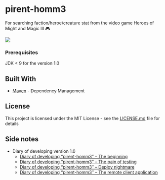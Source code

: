 # pirent-homm3

For searching faction/heroe/creature stat from the video game Heroes of Might and Magic III 🎮

![](https://www.paulthetall.com/wp-content/uploads/2017/04/heroes-of-might-and-magic-iii_banner.jpeg)


### Prerequisites

JDK < 9 for the version 1.0

## Built With

* [Maven](https://maven.apache.org/) - Dependency Management

## License

This project is licensed under the MIT License - see the [LICENSE.md](LICENSE.md) file for details

## Side notes
- Diary of developing version 1.0
  -  [Diary of developing “pirent-homm3” – The beginning](https://pirent420.wordpress.com/2015/04/15/a-small-app-for-homm3/ "Diary of developing “pirent-homm3” – The beginning")
  - [Diary of developing “pirent-homm3” – The pain of testing](https://pirent420.wordpress.com/2015/05/23/diary-of-developing-pirent-homm3-the-pain-of-testing/ "Diary of developing “pirent-homm3” – The pain of testing")
  - [Diary of developing “pirent-homm3″ – Deploy nightmare](https://pirent420.wordpress.com/2015/07/04/pirent-homm3-deploy-nightmare/ "Diary of developing “pirent-homm3″ – Deploy nightmare")
  - [Diary of developing “pirent-homm3″ – The remote client application](https://pirent420.wordpress.com/2015/07/19/diary-of-developing-pirent-homm3%e2%80%b3-the-remote-client-application/ "Diary of developing “pirent-homm3″ – The remote client application")
